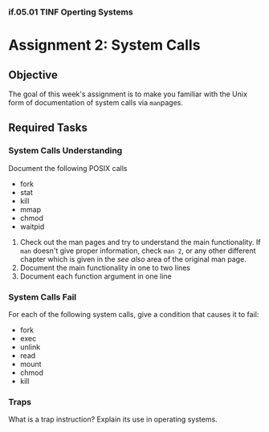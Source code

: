 ### if.05.01 TINF Operting Systems

# Assignment 2: System Calls
## Objective
The goal of this week's assignment is to make you familiar with the Unix form of documentation of system calls via `man`pages.

## Required Tasks
### System Calls Understanding
Document the following POSIX calls
- fork
- stat
- kill
- mmap
- chmod
- waitpid

1. Check out the man pages and try to understand the main functionality. If `man` doesn't give proper information, check `man 2`, or any other different chapter which is given in the *see also* area of the original man page.
2. Document the main functionality in one to two lines
3. Document each function argument in one line

### System Calls Fail
For each of the following system calls, give a condition that causes it to fail:

- fork
- exec
- unlink
- read
- mount
- chmod
- kill

### Traps
What is a trap instruction? Explain its use in operating systems.

